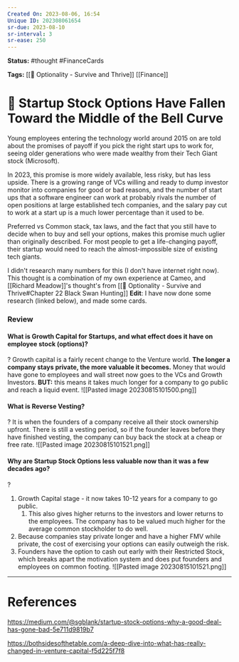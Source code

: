 ```yaml
---
Created On: 2023-08-06, 16:54
Unique ID: 202308061654
sr-due: 2023-08-10
sr-interval: 3
sr-ease: 250
---
```

**Status:** #thought #FinanceCards 

**Tags:** [[📗 Optionality - Survive and Thrive]] [[Finance]]

# 💸 Startup Stock Options Have Fallen Toward the Middle of the Bell Curve

Young employees entering the technology world around 2015 on are told about the promises of payoff if you pick the right start ups to work for, seeing older generations who were made wealthy from their Tech Giant stock (Microsoft).  

In 2023, this promise is more widely available, less risky, but has less upside. There is a growing range of VCs willing and ready to dump investor monitor into companies for good or bad reasons, and the number of start ups that a software engineer can work at probably rivals the number of open positions at large established tech companies, and the salary pay cut to work at a start up is a much lower percentage than it used to be. 


Preferred vs Common stack, tax laws, and the fact that you still have to decide when to buy and sell your options, makes this promise much uglier than originally described. For most people to get a life-changing payoff, their startup would need to reach the almost-impossible size of existing tech giants. 

I didn't research many numbers for this (I don't have internet right now). This thought is a combination of my own experience at Cameo, and [[Richard Meadow]]'s thought's from [[📗 Optionality - Survive and Thrive#Chapter 22 Black Swan Hunting]]
**Edit**: I have now done some research (linked below), and made some cards.


### Review

#### What is Growth Capital for Startups, and what effect does it have on employee stock (options)?
?
Growth capital is a fairly recent change to the Venture world. **The longer a company stays private, the more valuable it becomes.** Money that would have gone to employees and wall street now goes to the VCs and Growth Investors.
**BUT:** this means it takes much longer for a company to go public and reach a liquid event.
![[Pasted image 20230815101500.png]]
<!--SR:!2023-08-28,7,230-->

#### What is Reverse Vesting?
?
It is when the founders of a company receive all their stock ownership upfront. There is still a vesting period, so if the founder leaves before they have finished vesting, the company can buy back the stock at a cheap or free rate. 
![[Pasted image 20230815101521.png]]
<!--SR:!2023-08-31,10,230-->

#### Why are Startup Stock Options less valuable now than it was a few decades ago? 
?
1. Growth Capital stage - it now takes 10-12 years for a company to go public.
	1. This also gives higher returns to the investors and lower returns to the employees. The company has to be valued much higher for the average common stockholder to do well. 
2. Because companies stay private longer and have a higher FMV while private, the cost of exercising your options can easily outweigh the risk.
3. Founders have the option to cash out early with their Restricted Stock, which breaks apart the motivation system and does put founders and employees on common footing. 
![[Pasted image 20230815101521.png]]
<!--SR:!2023-09-05,9,190-->


---
# References
https://medium.com/@sgblank/startup-stock-options-why-a-good-deal-has-gone-bad-5e711d9819b7

https://bothsidesofthetable.com/a-deep-dive-into-what-has-really-changed-in-venture-capital-f5d225f7f8